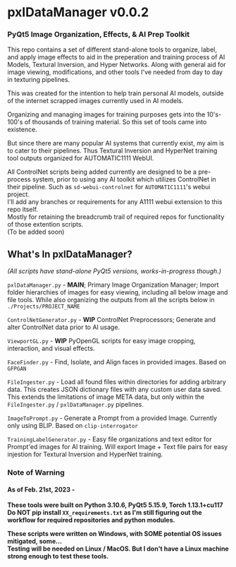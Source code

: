 # pxlDataManager v0.0.2
### PyQt5 Image Organization, Effects, & AI Prep Toolkit

This repo contains a set of different stand-alone tools to organize, label, and apply image effects to aid in the preperation and training process of AI Models, Textural Inversion, and Hyper Networks.  Along with general aid for image viewing, modifications, and other tools I've needed from day to day in texturing pipelines.

This was created for the intention to help train personal AI models, outside of the internet scrapped images currently used in AI models.

Organizing and managing images for training purposes gets into the 10's-100's of thousands of training material.  So this set of tools came into existence.

But since there are many popular AI systems that currently exist, my aim is to cater to their pipelines.  Thus Textural Inversion and HyperNet training tool outputs organized for AUTOMATIC1111 WebUI.

All ControlNet scripts being added currently are designed to be a pre-process system, prior to using any AI toolkit which utilizes ControlNet in their pipeline.  Such as `sd-webui-controlnet` for `AUTOMATIC1111`'s webui project.
<br>I'll add any branches or requirements for any A1111 webui extension to this repo itself.
<br>Mostly for retaining the breadcrumb trail of required repos for functionality of those extention scripts.
<br>(To be added soon)

## What's In pxlDataManager?
*(All scripts have stand-alone PyQt5 versions, works-in-progress though.)*

`pxlDataManager.py` - **MAIN**; Primary Image Organization Manager; Import folder hierarchies of images for easy viewing, including all below image and file tools. While also organizing the outputs from all the scripts below in `./Projects/PROJECT_NAME`

`ControlNetGenerator.py` - **WIP** ControlNet Preprocessors; Generate and alter ControlNet data prior to AI usage.

`ViewportGL.py` - **WIP** PyOpenGL scripts for easy image cropping, interaction, and visual effects.  

`FaceFinder.py` - Find, Isolate, and Align faces in provided images. Based on `GFPGAN`

`FileIngester.py` - Load all found files within directories for adding arbitrary data.  This creates JSON dictionary files with any custom user data saved.  This extends the limitations of image META data, but only within the `FileIngester.py` / `pxlDataManager.py` pipelines.

`ImageToPrompt.py` - Generate a Prompt from a provided Image. Currently only using BLIP.  Based on `clip-interrogator`

`TrainingLabelGenerator.py` - Easy file organizations and text editor for Prompt'ed images for AI training.  Will export Image + Text file pairs for easy injestion for Textural Inversion and HyperNet training.



### Note of Warning
#### As of Feb. 21st, 2023 -
**These tools were built on Python 3.10.6, PyQt5 5.15.9, Torch 1.13.1+cu117**
<br>**Do NOT pip install `XX_requirements.txt` as I'm still figuring out the workflow for required repositories and python modules.**

**These scripts were written on Windows, with SOME potential OS issues mitigated, some...**
<br>**Testing will be needed on Linux / MacOS.  But I don't have a Linux machine strong enough to test these tools.**
